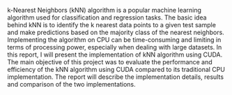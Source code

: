 k-Nearest Neighbors (kNN) algorithm is a popular machine learning algorithm used
for classification and regression tasks. The basic idea behind kNN is to identify the k
nearest data points to a given test sample and make predictions based on the
majority class of the nearest neighbors. Implementing the algorithm on CPU can be
time-consuming and limiting in terms of processing power, especially when dealing
with large datasets. In this report, I will present the implementation of kNN
algorithm using CUDA. The main objective of this project was to evaluate the
performance and efficiency of the kNN algorithm using CUDA compared to its
traditional CPU implementation. The report will describe the implementation
details, results and comparison of the two implementations. 
